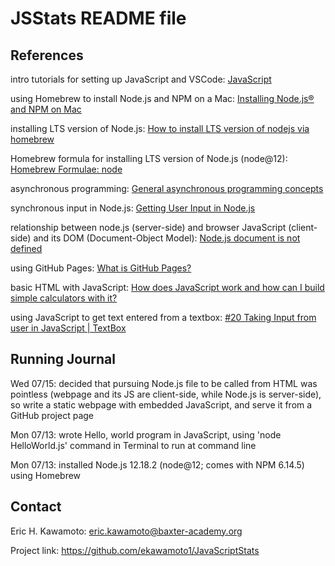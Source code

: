 # JSStats README file


## References

intro tutorials for setting up JavaScript and VSCode: [JavaScript](https://www.youtube.com/playlist?list=PLRAV69dS1uWTSu9cVg8jjXW8jndOYYJPP)

using Homebrew to install Node.js and NPM on a Mac: [Installing Node.js® and NPM on Mac](https://treehouse.github.io/installation-guides/mac/node-mac.html)

installing LTS version of Node.js: [How to install LTS version of nodejs via homebrew](https://stackoverflow.com/questions/40000509/how-to-install-lts-version-of-nodejs-via-homebrew)

Homebrew formula for installing LTS version of Node.js (node@12): [Homebrew Formulae: node](https://formulae.brew.sh/formula/node)

asynchronous programming: [General asynchronous programming concepts](https://developer.mozilla.org/en-US/docs/Learn/JavaScript/Asynchronous/Concepts)

synchronous input in Node.js: [Getting User Input in Node.js](https://www.codecademy.com/articles/getting-user-input-in-node-js)

relationship between node.js (server-side) and browser JavaScript (client-side) and its DOM (Document-Object Model): [Node.js document is not defined](https://stackoverflow.com/questions/32126003/node-js-document-is-not-defined)

using GitHub Pages: [What is GitHub Pages?](https://pages.github.com/)

basic HTML with JavaScript: [How does JavaScript work and how can I build simple calculators with it?](https://computer.howstuffworks.com/javascript.htm#:~:text=Inside%20a%20normal%20Web%20page,JavaScript%20in%20many%20different%20ways.)


using JavaScript to get text entered from a textbox: [#20 Taking Input from user in JavaScript | TextBox](https://www.youtube.com/watch?v=lThuZY0-S_8)






## Running Journal

Wed 07/15: decided that pursuing Node.js file to be called from HTML was pointless (webpage and its JS are client-side, while Node.js is server-side), so write a static webpage with embedded JavaScript, and serve it from a GitHub project page 

Mon 07/13: wrote Hello, world program in JavaScript, using 'node HelloWorld.js' command in Terminal to run at command line

Mon 07/13: installed Node.js 12.18.2 (node@12; comes with NPM 6.14.5) using Homebrew


## Contact

Eric H. Kawamoto: eric.kawamoto@baxter-academy.org

Project link: https://github.com/ekawamoto1/JavaScriptStats



